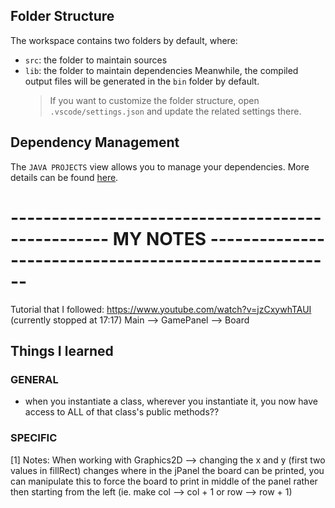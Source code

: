 ## Folder Structure

The workspace contains two folders by default, where:

- `src`: the folder to maintain sources
- `lib`: the folder to maintain dependencies
  Meanwhile, the compiled output files will be generated in the `bin` folder by default.
  > If you want to customize the folder structure, open `.vscode/settings.json` and update the related settings there.

## Dependency Management

The `JAVA PROJECTS` view allows you to manage your dependencies. More details can be found [here](https://github.com/microsoft/vscode-java-dependency#manage-dependencies).

# -------------------------------------------------- MY NOTES ------------------------------------------------------

Tutorial that I followed: https://www.youtube.com/watch?v=jzCxywhTAUI (currently stopped at 17:17)
Main --> GamePanel --> Board

## Things I learned

### GENERAL

- when you instantiate a class, wherever you instantiate it, you now have access to ALL of that class's public methods??

### SPECIFIC

[1] Notes: When working with Graphics2D --> changing the x and y (first two values in fillRect) changes where in the jPanel the board can be printed, you can manipulate this to force the board to print in middle of the panel rather then starting from the left (ie. make col --> col + 1 or row --> row + 1)
